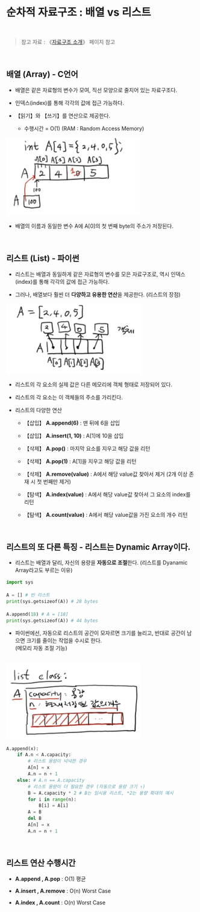 # 순차적 자료구조 : 배열 vs 리스트

<br/>

>  참고 자료 : 《<a href="https://github.com/SangYoonLee1231/TIL/blob/main/DataStructure/data_structure_introduction.md">자료구조 소개</a>》 페이지 참고

<br/>

## 배열 (Array) - C언어

* 배열은 같은 자료형의 변수가 모여, 직선 모양으로 줄지어 있는 자료구조다.

* 인덱스(index)를 통해 각각의 값에 접근 가능하다.

* 【읽기】와 【쓰기】를 연산으로 제공한다.  
   
   * 수행시간 = O(1) (RAM : Random Access Memory)

<img src="img/array1.png">

* 배열의 이름과 동일한 변수 A에 A[0]의 첫 번째 byte의 주소가 저장된다.

<br/>

## 리스트 (List) - 파이썬

* 리스트는 배열과 동일하게 같은 자료형의 변수를 모은 자료구조로, 역시 인덱스(index)를 통해 각각의 값에 접근 가능하다.

* 그러나, 배열보다 훨씬 더 <strong>다양하고 유용한 연산</strong>을 제공한다. (리스트의 장점)

<img src="img/list1.png">

* 리스트의 각 요소의 실제 값은 다른 메모리에 객체 형태로 저장되어 있다.

* 리스트의 각 요소는 이 객체들의 주소를 가리킨다.

* 리스트의 다양한 연산

  * 【삽입】 <strong>A.append(6)</strong> : 맨 뒤에 6을 삽입

  * 【삽입】 <strong>A.insert(1, 10)</strong> : A[1]에 10을 삽입

  * 【삭제】 <strong>A.pop()</strong> : 마지막 요소를 지우고 해당 값을 리턴
  
  * 【삭제】 <strong>A.pop(1)</strong> : A[1]을 지우고 해당 값을 리턴

  * 【삭제】 <strong>A.remove(value)</strong> : A에서 해당 value값 찾아서 제거 (2개 이상 존재 시 첫 번째만 제거)

  * 【탐색】 <strong>A.index(value)</strong> : A에서 해당 value값 찾아서 그 요소의 index를 리턴

  * 【탐색】 <strong>A.count(value)</strong> : A에서 해당 value값을 가진 요소의 개수 리턴


<br/>

## 리스트의 또 다른 특징 - 리스트는 Dynamic Array이다.

* 리스트는 배열과 달리, 자신의 용량을 <strong>자동으로 조절</strong>한다. (리스트를 Dyanamic Array라고도 부르는 이유)

```python
import sys

A = [] # 빈 리스트
print(sys.getsizeof(A)) # 28 bytes

A.append(18) # A = [18]
print(sys.getsizeof(A)) # 44 bytes
```

* 파이썬에선, 자동으로 리스트의 공간이 모자르면 크기를 늘리고, 반대로 공간이 남으면 크기를 줄이는 작업을 수시로 한다.  
(메모리 자동 조절 기능)

<br/>

<img src="img/list2.png">

```python
A.append(x):
    if A.n < A.capacity:
        # 리스트 용량이 넉넉한 경우
        A[n] = x
        A.n = n + 1
    else: # A.n == A.capacity
        # 리스트 용량이 더 필요한 경우 (자동으로 용량 크기 ↑)
        B = A.capacity * 2 # B는 임시용 리스트, *2는 용량 확대의 예시
        for i in range(n):
            B[i] = A[i]
        A = B
        del B
        A[n] = x
        A.n = n + 1
```

<br/>

## 리스트 연산 수행시간

* <strong>A.append , A.pop</strong> : O(1) 평균

* <strong>A.insert , A.remove</strong> : O(n) Worst Case

* <strong>A.index , A.count</strong> : O(n) Worst Case